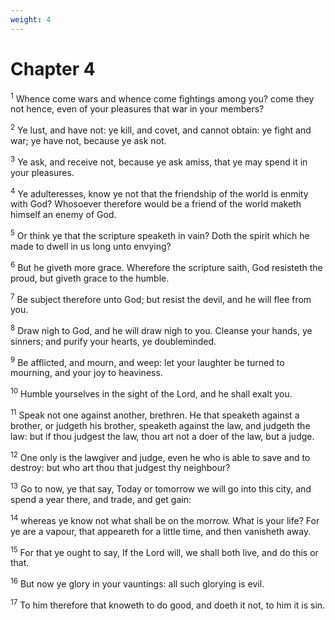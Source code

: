 ```yaml
---
weight: 4
---
```


# Chapter 4

<sup>1</sup> Whence come wars and whence come fightings among you? come they not hence, even of your pleasures that war in your members? 

<sup>2</sup> Ye lust, and have not: ye kill, and covet, and cannot obtain: ye fight and war; ye have not, because ye ask not. 

<sup>3</sup> Ye ask, and receive not, because ye ask amiss, that ye may spend it in your pleasures. 

<sup>4</sup> Ye adulteresses, know ye not that the friendship of the world is enmity with God? Whosoever therefore would be a friend of the world maketh himself an enemy of God. 

<sup>5</sup> Or think ye that the scripture speaketh in vain? Doth the spirit which he made to dwell in us long unto envying? 

<sup>6</sup> But he giveth more grace. Wherefore the scripture saith, God resisteth the proud, but giveth grace to the humble. 

<sup>7</sup> Be subject therefore unto God; but resist the devil, and he will flee from you. 

<sup>8</sup> Draw nigh to God, and he will draw nigh to you. Cleanse your hands, ye sinners; and purify your hearts, ye doubleminded. 

<sup>9</sup> Be afflicted, and mourn, and weep: let your laughter be turned to mourning, and your joy to heaviness. 

<sup>10</sup> Humble yourselves in the sight of the Lord, and he shall exalt you. 

<sup>11</sup> Speak not one against another, brethren. He that speaketh against a brother, or judgeth his brother, speaketh against the law, and judgeth the law: but if thou judgest the law, thou art not a doer of the law, but a judge. 

<sup>12</sup> One only is the lawgiver and judge, even he who is able to save and to destroy: but who art thou that judgest thy neighbour? 

<sup>13</sup> Go to now, ye that say, Today or tomorrow we will go into this city, and spend a year there, and trade, and get gain: 

<sup>14</sup> whereas ye know not what shall be on the morrow. What is your life? For ye are a vapour, that appeareth for a little time, and then vanisheth away. 

<sup>15</sup> For that ye ought to say, If the Lord will, we shall both live, and do this or that. 

<sup>16</sup> But now ye glory in your vauntings: all such glorying is evil. 

<sup>17</sup> To him therefore that knoweth to do good, and doeth it not, to him it is sin. 


